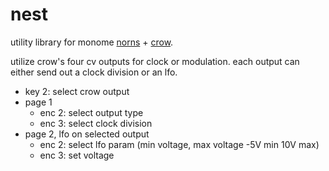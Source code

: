 # nest

utility library for monome [norns](https://monome.org/docs/norns/) + [crow](https://monome.org/docs/crow/).

utilize crow's four cv outputs for clock or modulation. each output can either send out a clock division or an lfo.
* key 2: select crow output
* page 1
    - enc 2: select output type
    - enc 3: select clock division
* page 2, lfo on selected output
    - enc 2: select lfo param (min voltage, max voltage -5V min 10V max)
    - enc 3: set voltage
